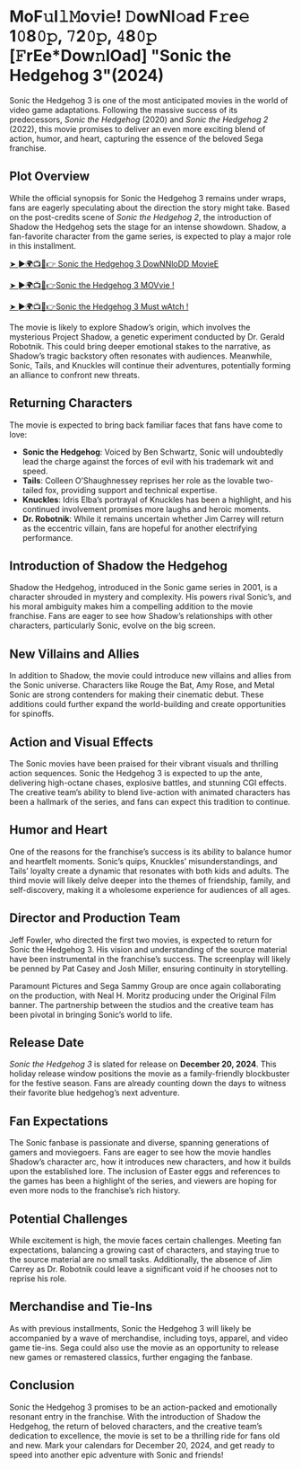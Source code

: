 # MoF𝚞l𝚕𝙼o𝚟i𝚎! 𝙳owNl𝚘ad F𝚛e𝚎 1𝟶8𝟶𝚙, 𝟽2𝟶𝚙, 𝟺8𝟶𝚙 [𝙵rEe*Dow𝚗lOad] "Sonic the Hedgehog 3"(2024)

Sonic the Hedgehog 3 is one of the most anticipated movies in the world of video game adaptations. Following the massive success of its predecessors, *Sonic the Hedgehog* (2020) and *Sonic the Hedgehog 2* (2022), this movie promises to deliver an even more exciting blend of action, humor, and heart, capturing the essence of the beloved Sega franchise.

## Plot Overview
While the official synopsis for Sonic the Hedgehog 3 remains under wraps, fans are eagerly speculating about the direction the story might take. Based on the post-credits scene of *Sonic the Hedgehog 2*, the introduction of Shadow the Hedgehog sets the stage for an intense showdown. Shadow, a fan-favorite character from the game series, is expected to play a major role in this installment.

[➤ ►🌍📺📱👉 Sonic the Hedgehog 3 DowNNloDD MovieE](https://cinematmx.blogspot.com/2025/01/cimovies.html)

[➤ ►🌍📺📱👉Sonic the Hedgehog 3 MOVvie !](https://cinematmx.blogspot.com/2025/01/cimovies.html)

[➤ ►🌍📺📱👉Sonic the Hedgehog 3 Must wAtch !](https://cinematmx.blogspot.com/2025/01/cimovies.html)

The movie is likely to explore Shadow’s origin, which involves the mysterious Project Shadow, a genetic experiment conducted by Dr. Gerald Robotnik. This could bring deeper emotional stakes to the narrative, as Shadow’s tragic backstory often resonates with audiences. Meanwhile, Sonic, Tails, and Knuckles will continue their adventures, potentially forming an alliance to confront new threats.

## Returning Characters
The movie is expected to bring back familiar faces that fans have come to love:

- **Sonic the Hedgehog**: Voiced by Ben Schwartz, Sonic will undoubtedly lead the charge against the forces of evil with his trademark wit and speed.
- **Tails**: Colleen O’Shaughnessey reprises her role as the lovable two-tailed fox, providing support and technical expertise.
- **Knuckles**: Idris Elba’s portrayal of Knuckles has been a highlight, and his continued involvement promises more laughs and heroic moments.
- **Dr. Robotnik**: While it remains uncertain whether Jim Carrey will return as the eccentric villain, fans are hopeful for another electrifying performance.

## Introduction of Shadow the Hedgehog
Shadow the Hedgehog, introduced in the Sonic game series in 2001, is a character shrouded in mystery and complexity. His powers rival Sonic’s, and his moral ambiguity makes him a compelling addition to the movie franchise. Fans are eager to see how Shadow’s relationships with other characters, particularly Sonic, evolve on the big screen.

## New Villains and Allies
In addition to Shadow, the movie could introduce new villains and allies from the Sonic universe. Characters like Rouge the Bat, Amy Rose, and Metal Sonic are strong contenders for making their cinematic debut. These additions could further expand the world-building and create opportunities for spinoffs.

## Action and Visual Effects
The Sonic movies have been praised for their vibrant visuals and thrilling action sequences. Sonic the Hedgehog 3 is expected to up the ante, delivering high-octane chases, explosive battles, and stunning CGI effects. The creative team’s ability to blend live-action with animated characters has been a hallmark of the series, and fans can expect this tradition to continue.

## Humor and Heart
One of the reasons for the franchise’s success is its ability to balance humor and heartfelt moments. Sonic’s quips, Knuckles’ misunderstandings, and Tails’ loyalty create a dynamic that resonates with both kids and adults. The third movie will likely delve deeper into the themes of friendship, family, and self-discovery, making it a wholesome experience for audiences of all ages.

## Director and Production Team
Jeff Fowler, who directed the first two movies, is expected to return for Sonic the Hedgehog 3. His vision and understanding of the source material have been instrumental in the franchise’s success. The screenplay will likely be penned by Pat Casey and Josh Miller, ensuring continuity in storytelling.

Paramount Pictures and Sega Sammy Group are once again collaborating on the production, with Neal H. Moritz producing under the Original Film banner. The partnership between the studios and the creative team has been pivotal in bringing Sonic’s world to life.

## Release Date
*Sonic the Hedgehog 3* is slated for release on **December 20, 2024**. This holiday release window positions the movie as a family-friendly blockbuster for the festive season. Fans are already counting down the days to witness their favorite blue hedgehog’s next adventure.

## Fan Expectations
The Sonic fanbase is passionate and diverse, spanning generations of gamers and moviegoers. Fans are eager to see how the movie handles Shadow’s character arc, how it introduces new characters, and how it builds upon the established lore. The inclusion of Easter eggs and references to the games has been a highlight of the series, and viewers are hoping for even more nods to the franchise’s rich history.

## Potential Challenges
While excitement is high, the movie faces certain challenges. Meeting fan expectations, balancing a growing cast of characters, and staying true to the source material are no small tasks. Additionally, the absence of Jim Carrey as Dr. Robotnik could leave a significant void if he chooses not to reprise his role.

## Merchandise and Tie-Ins
As with previous installments, Sonic the Hedgehog 3 will likely be accompanied by a wave of merchandise, including toys, apparel, and video game tie-ins. Sega could also use the movie as an opportunity to release new games or remastered classics, further engaging the fanbase.

## Conclusion
Sonic the Hedgehog 3 promises to be an action-packed and emotionally resonant entry in the franchise. With the introduction of Shadow the Hedgehog, the return of beloved characters, and the creative team’s dedication to excellence, the movie is set to be a thrilling ride for fans old and new. Mark your calendars for December 20, 2024, and get ready to speed into another epic adventure with Sonic and friends!


